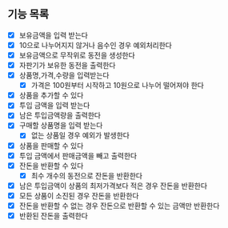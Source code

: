 ## 기능 목록

- [x] 보유금액을 입력 받는다
- [x] 10으로 나누어지지 않거나 음수인 경우 예외처리한다
- [x] 보유금액으로 무작위로 동전을 생성한다
- [x] 자판기가 보유한 동전을 출력한다
- [x] 상품명,가격,수량을 입력받는다
  - [x] 가격은 100원부터 시작하고 10원으로 나누어 떨어져야 한다
- [x] 상품을 추가할 수 있다
- [x] 투입 금액을 입력 받는다
- [x] 남은 투입금액량을 출력한다
- [x] 구매할 상품명을 입력 받는다
  - [x] 없는 상품일 경우 예외가 발생한다
- [x] 상품을 판매할 수 있다
- [x] 투입 금액에서 판매금액을 빼고 출력한다
- [x] 잔돈을 반환할 수 있다
  - [x] 최수 개수의 동전으로 잔돈을 반환한다
- [x] 남은 투입금액이 상품의 최저가격보다 적은 경우 잔돈을 반환한다
- [x] 모든 상품이 소진된 경우 잔돈을 반환한다
- [x] 잔돈을 반환할 수 없는 경우 잔돈으로 반환할 수 있는 금액만 반환한다
- [x] 반환된 잔돈을 출력한다
